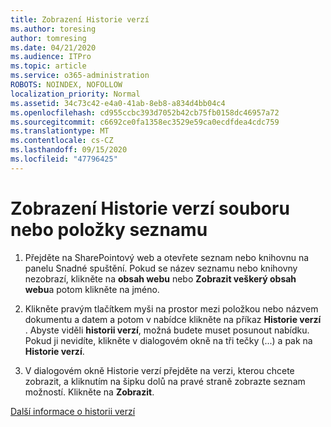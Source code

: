 ```yaml
---
title: Zobrazení Historie verzí
ms.author: toresing
author: tomresing
ms.date: 04/21/2020
ms.audience: ITPro
ms.topic: article
ms.service: o365-administration
ROBOTS: NOINDEX, NOFOLLOW
localization_priority: Normal
ms.assetid: 34c73c42-e4a0-41ab-8eb8-a834d4bb04c4
ms.openlocfilehash: cd955ccbc393d7052b42cb75fb0158dc46957a72
ms.sourcegitcommit: c6692ce0fa1358ec3529e59ca0ecdfdea4cdc759
ms.translationtype: MT
ms.contentlocale: cs-CZ
ms.lasthandoff: 09/15/2020
ms.locfileid: "47796425"
---
```

# <a name="view-version-history-of-a-file-or-list-item"></a>Zobrazení Historie verzí souboru nebo položky seznamu

1. Přejděte na SharePointový web a otevřete seznam nebo knihovnu na panelu Snadné spuštění. Pokud se název seznamu nebo knihovny nezobrazí, klikněte na **obsah webu** nebo **Zobrazit veškerý obsah webu**a potom klikněte na jméno.
    
2. Klikněte pravým tlačítkem myši na prostor mezi položkou nebo názvem dokumentu a datem a potom v nabídce klikněte na příkaz **Historie verzí** . Abyste viděli **historii verzí**, možná budete muset posunout nabídku. Pokud ji nevidíte, klikněte v dialogovém okně na tři tečky (...) a pak na **Historie verzí**.
    
3. V dialogovém okně Historie verzí přejděte na verzi, kterou chcete zobrazit, a kliknutím na šipku dolů na pravé straně zobrazte seznam možností. Klikněte na **Zobrazit**.
    
[Další informace o historii verzí](https://go.microsoft.com/fwlink/?linkid=875709)
  

